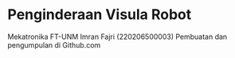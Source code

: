 # Penginderaan Visula Robot
Mekatronika FT-UNM
Imran Fajri (220206500003)
Pembuatan dan pengumpulan di Github.com
